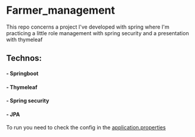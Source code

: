 # Farmer_management
This repo concerns a project I've developed with spring where I'm practicing a little role management with spring security and a presentation with thymeleaf

## Technos:
#### - Springboot
#### - Thymeleaf
#### - Spring security
#### - JPA

To run you need to check the config in the [application.properties](src/main/resources/application.properties )
